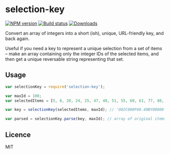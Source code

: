 # selection-key

[![NPM version][npm-image]][npm-url]
[![Build status][travis-image]][travis-url]
[![Downloads][downloads-image]][downloads-url]

Convert an array of integers into a short (ish), unique, URL-friendly key, and back again.

Useful if you need a key to represent a unique selection from a set of items – make an array containing only the integer IDs of the selected items, and then get a unique reversable string representing that set.


## Usage

```js
var selectionKey = require('selection-key');

var maxId = 100;
var selectedItems = [5, 6, 20, 24, 25, 47, 48, 51, 55, 60, 61, 77, 88, 90, 91, 92, 96];

var key = selectionKey(selectedItems, maxId); // 'O02C000P40.40BY00000'

var parsed = selectionKey.parse(key, maxId); // array of original items (sorted)
```


## Licence

MIT

[npm-image]: https://img.shields.io/npm/v/selection-key.svg?style=flat-square
[npm-url]: https://npmjs.org/package/selection-key
[travis-image]: https://img.shields.io/travis/callumlocke/selection-key.svg?style=flat-square
[travis-url]: https://travis-ci.org/callumlocke/selection-key
[downloads-image]: http://img.shields.io/npm/dm/selection-key.svg?style=flat-square
[downloads-url]: https://npmjs.org/package/selection-key
